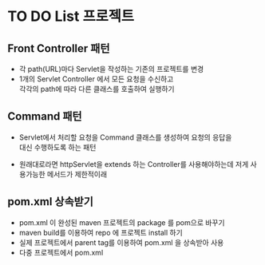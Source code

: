 # TO DO List 프로젝트

## Front Controller 패턴
* 각 path(URL)마다 Servlet을 작성하는 기존의 프로젝트를 변경
* 1개의 Servlet Controller 에서 모든 요청을 수신하고  
각각의 path에 따라 다른 클래스를 호출하여 실행하기

## Command 패턴
* Servlet에서 처리할 요청을 Command 클래스를 생성하여 요청의 응답을  
대신 수행하도록 하는 패턴

* 원래대로라면 httpServlet을 extends 하는 Controller를 사용해야하는데 저게 사용가능한 메서드가 제한적이래

## pom.xml 상속받기
* pom.xml 이 완성된 maven 프로젝트의 package 를 pom으로 바꾸기
* maven build를 이용하여 repo 에 프로젝트 install 하기
* 실제 프로젝트에서 parent tag를 이용하여 pom.xml 을 상속받아 사용
* 다중 프로젝트에서 pom.xml